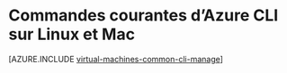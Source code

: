 <properties 
   pageTitle="Les commandes de base CLI Azure pour Linux et Mac | Microsoft Azure"
   description="Démarrage de commandes CLI d’Azure de base pour vous aider à gérer vos ordinateurs virtuels en mode Gestionnaire de ressources Azure sous Linux et Mac"
   services="virtual-machines-linux"
   documentationCenter=""
   authors="RicksterCDN" 
   manager="timlt" 
   editor="tysonn" 
   tags="azure-resource-manager"/>
   
<tags
   ms.service="virtual-machines-linux"
   ms.devlang="na"
   ms.topic="article"
   ms.tgt_pltfrm="vm-linux"
   ms.workload="infrastructure-services"
   ms.date="08/23/2016"
   ms.author="rclaus" />

# <a name="common-azure-cli-commands-on-linux-and-mac"></a>Commandes courantes d’Azure CLI sur Linux et Mac

[AZURE.INCLUDE [virtual-machines-common-cli-manage](../../includes/virtual-machines-common-cli-manage.md)]

